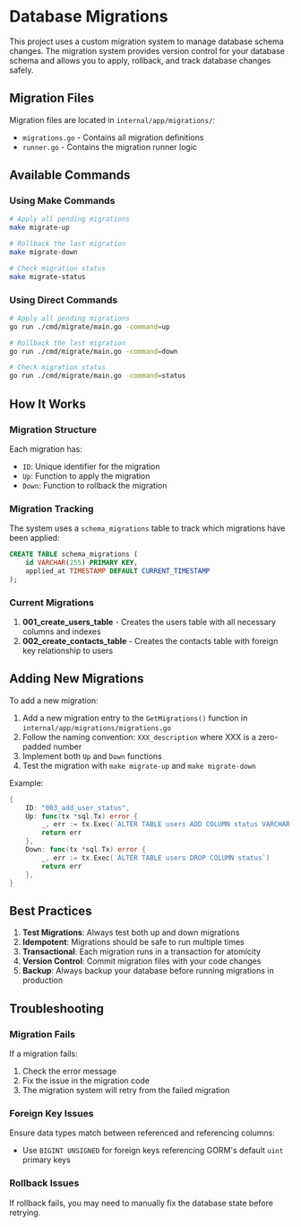 # Database Migrations

This project uses a custom migration system to manage database schema changes. The migration system provides version control for your database schema and allows you to apply, rollback, and track database changes safely.

## Migration Files

Migration files are located in `internal/app/migrations/`:

- `migrations.go` - Contains all migration definitions
- `runner.go` - Contains the migration runner logic

## Available Commands

### Using Make Commands

```bash
# Apply all pending migrations
make migrate-up

# Rollback the last migration
make migrate-down

# Check migration status
make migrate-status
```

### Using Direct Commands

```bash
# Apply all pending migrations
go run ./cmd/migrate/main.go -command=up

# Rollback the last migration
go run ./cmd/migrate/main.go -command=down

# Check migration status
go run ./cmd/migrate/main.go -command=status
```

## How It Works

### Migration Structure

Each migration has:
- `ID`: Unique identifier for the migration
- `Up`: Function to apply the migration
- `Down`: Function to rollback the migration

### Migration Tracking

The system uses a `schema_migrations` table to track which migrations have been applied:

```sql
CREATE TABLE schema_migrations (
    id VARCHAR(255) PRIMARY KEY,
    applied_at TIMESTAMP DEFAULT CURRENT_TIMESTAMP
);
```

### Current Migrations

1. **001_create_users_table** - Creates the users table with all necessary columns and indexes
2. **002_create_contacts_table** - Creates the contacts table with foreign key relationship to users

## Adding New Migrations

To add a new migration:

1. Add a new migration entry to the `GetMigrations()` function in `internal/app/migrations/migrations.go`
2. Follow the naming convention: `XXX_description` where XXX is a zero-padded number
3. Implement both `Up` and `Down` functions
4. Test the migration with `make migrate-up` and `make migrate-down`

Example:

```go
{
    ID: "003_add_user_status",
    Up: func(tx *sql.Tx) error {
        _, err := tx.Exec(`ALTER TABLE users ADD COLUMN status VARCHAR(20) DEFAULT 'active'`)
        return err
    },
    Down: func(tx *sql.Tx) error {
        _, err := tx.Exec(`ALTER TABLE users DROP COLUMN status`)
        return err
    },
}
```

## Best Practices

1. **Test Migrations**: Always test both up and down migrations
2. **Idempotent**: Migrations should be safe to run multiple times
3. **Transactional**: Each migration runs in a transaction for atomicity
4. **Version Control**: Commit migration files with your code changes
5. **Backup**: Always backup your database before running migrations in production

## Troubleshooting

### Migration Fails

If a migration fails:
1. Check the error message
2. Fix the issue in the migration code
3. The migration system will retry from the failed migration

### Foreign Key Issues

Ensure data types match between referenced and referencing columns:
- Use `BIGINT UNSIGNED` for foreign keys referencing GORM's default `uint` primary keys

### Rollback Issues

If rollback fails, you may need to manually fix the database state before retrying.